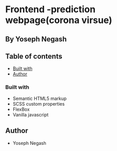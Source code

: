 # Frontend -prediction webpage(corona virsue)

## By Yoseph Negash

## Table of contents


- [Built with](#built-with)
- [Author](#author)


### Built with

- Semantic HTML5 markup
- SCSS custom properties
- FlexBox
- Vanilla javascript


## Author

- Yoseph Negash